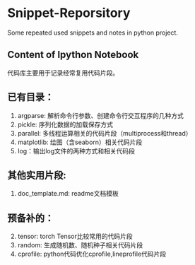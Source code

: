 # Snippet-Reporsitory
Some repeated used snippets and notes in python project.

## Content of Ipython Notebook

代码库主要用于记录经常复用代码片段。

## 已有目录：  
1. argparse: 解析命令行参数、创建命令行交互程序的几种方式  
2. pickle: 序列化数据的加载保存方式  
3. parallel: 多线程运算相关的代码片段（multiprocess和thread）
4. matplotlib: 绘图（含seaborn）相关代码片段  
5. log：输出log文件的两种方式和相关代码段  

## 其他实用片段:  
1. doc_template.md: readme文档模板  

## 预备补的：
2. tensor: torch Tensor比较常用的代码片段  
3. random: 生成随机数、随机种子相关代码片段  
4. cprofile: python代码优化cprofile,lineprofile代码片段  
